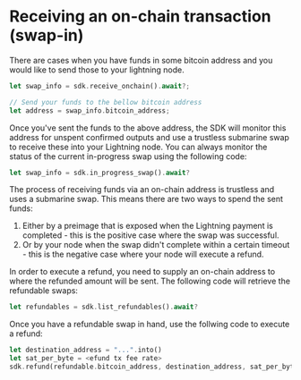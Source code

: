 # Receiving an on-chain transaction (swap-in)
There are cases when you have funds in some bitcoin address and you would like to send those to your lightning node.

```rust
let swap_info = sdk.receive_onchain().await?;

// Send your funds to the bellow bitcoin address
let address = swap_info.bitcoin_address;
```

Once you've sent the funds to the above address, the SDK will monitor this address for unspent confirmed outputs and use a trustless submarine swap to receive these into your Lightning node. You can always monitor the status of the current in-progress swap using the following code:

```rust
let swap_info = sdk.in_progress_swap().await?
```

The process of receiving funds via an on-chain address is trustless and uses a submarine swap. This means there are two ways to spend the sent funds:

1. Either by a preimage that is exposed when the Lightning payment is completed - this is the positive case where the swap was successful.
2. Or by your node when the swap didn't complete within a certain timeout - this is the negative case where your node will execute a refund.

In order to execute a refund, you need to supply an on-chain address to where the refunded amount will be sent. The following code will retrieve the refundable swaps:

```rust
let refundables = sdk.list_refundables().await?
```

Once you have a refundable swap in hand, use the follwing code to execute a refund:

```rust
let destination_address = "...".into()
let sat_per_byte = <efund tx fee rate>
sdk.refund(refundable.bitcoin_address, destination_address, sat_per_byte).await?
```
